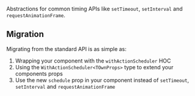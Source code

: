 Abstractions for common timing APIs like `setTimeout`, `setInterval` and
`requestAnimationFrame`.

## Migration

Migrating from the standard API is as simple as:

1. Wrapping your component with the `withActionScheduler` HOC
2. Using the `WithActionScheduler<TOwnProps>` type to extend your components props
3. Use the new `schedule` prop in your component instead of `setTimeout`, `setInterval` and `requestAnimationFrame`


